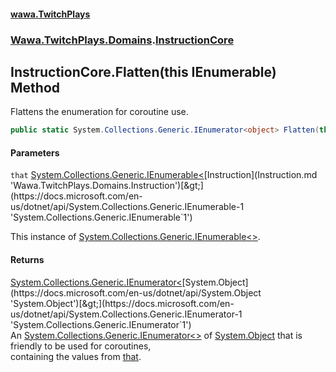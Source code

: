#### [wawa.TwitchPlays](index.md 'index')
### [Wawa.TwitchPlays.Domains](Wawa.TwitchPlays.Domains.md 'Wawa.TwitchPlays.Domains').[InstructionCore](InstructionCore.md 'Wawa.TwitchPlays.Domains.InstructionCore')

## InstructionCore.Flatten(this IEnumerable<Instruction>) Method

Flattens the enumeration for coroutine use.

```csharp
public static System.Collections.Generic.IEnumerator<object> Flatten(this System.Collections.Generic.IEnumerable<Wawa.TwitchPlays.Domains.Instruction> that);
```
#### Parameters

<a name='Wawa.TwitchPlays.Domains.InstructionCore.Flatten(thisSystem.Collections.Generic.IEnumerable_Wawa.TwitchPlays.Domains.Instruction_).that'></a>

`that` [System.Collections.Generic.IEnumerable&lt;](https://docs.microsoft.com/en-us/dotnet/api/System.Collections.Generic.IEnumerable-1 'System.Collections.Generic.IEnumerable`1')[Instruction](Instruction.md 'Wawa.TwitchPlays.Domains.Instruction')[&gt;](https://docs.microsoft.com/en-us/dotnet/api/System.Collections.Generic.IEnumerable-1 'System.Collections.Generic.IEnumerable`1')

This instance of [System.Collections.Generic.IEnumerable&lt;&gt;](https://docs.microsoft.com/en-us/dotnet/api/System.Collections.Generic.IEnumerable-1 'System.Collections.Generic.IEnumerable`1').

#### Returns
[System.Collections.Generic.IEnumerator&lt;](https://docs.microsoft.com/en-us/dotnet/api/System.Collections.Generic.IEnumerator-1 'System.Collections.Generic.IEnumerator`1')[System.Object](https://docs.microsoft.com/en-us/dotnet/api/System.Object 'System.Object')[&gt;](https://docs.microsoft.com/en-us/dotnet/api/System.Collections.Generic.IEnumerator-1 'System.Collections.Generic.IEnumerator`1')  
An [System.Collections.Generic.IEnumerator&lt;&gt;](https://docs.microsoft.com/en-us/dotnet/api/System.Collections.Generic.IEnumerator-1 'System.Collections.Generic.IEnumerator`1') of [System.Object](https://docs.microsoft.com/en-us/dotnet/api/System.Object 'System.Object') that is friendly to be used for coroutines,  
containing the values from [that](InstructionCore.Flatten(IEnumerable{Instruction}).md#Wawa.TwitchPlays.Domains.InstructionCore.Flatten(thisSystem.Collections.Generic.IEnumerable_Wawa.TwitchPlays.Domains.Instruction_).that 'Wawa.TwitchPlays.Domains.InstructionCore.Flatten(this System.Collections.Generic.IEnumerable<Wawa.TwitchPlays.Domains.Instruction>).that').